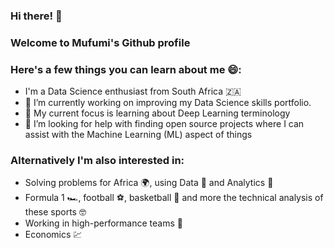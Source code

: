 ### Hi there! 👋 

### Welcome to Mufumi's Github profile [](https://github.com/devicons/devicon/blob/master/icons/git/git-original-wordmark.svg)

### Here's a few things you can learn about me 😄: 

- I'm a Data Science enthusiast from South Africa :south_africa:
- 🔭 I’m currently working on improving my Data Science skills portfolio.
- 🌱 My current focus is learning about Deep Learning terminology
- 🤔 I’m looking for help with finding open source projects where I can assist with the Machine Learning (ML) aspect of things

### Alternatively I'm also interested in:

- Solving problems for Africa :earth_africa:, using Data :floppy_disk: and Analytics :abacus:
- Formula 1 :racing_car:, football :soccer:, basketball :basketball: and more the technical analysis of these sports :nerd_face:
- Working in high-performance teams :mechanical_arm:
- Economics :chart:

<!--
**Mufumi/Mufumi** is a ✨ _special_ ✨ repository because its `README.md` (this file) appears on your GitHub profile.

This [link](https://github.com/ikatyang/emoji-cheat-sheet/blob/master/README.md#transport-ground) shows all the emojis you can use for dazzling the README

Here are some ideas to get you started:
 
 
- 👯 I’m looking to collaborate on ...

- 💬 Ask me about ...
- 📫 How to reach me: ...
- 😄 Pronouns: ...
- ⚡ Fun fact: ...
-->


